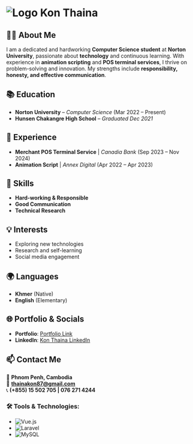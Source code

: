 # ![Logo](https://example.com/your-logo.png) Kon Thaina

## 👨‍💻 About Me
I am a dedicated and hardworking **Computer Science student** at **Norton University**, passionate about **technology** and continuous learning. With experience in **animation scripting** and **POS terminal services**, I thrive on problem-solving and innovation. My strengths include **responsibility, honesty, and effective communication**.


## 📚 Education
- **Norton University** – *Computer Science* (Mar 2022 – Present)  
- **Hunsen Chakangre High School** – *Graduated Dec 2021*  


## 💼 Experience
- **Merchant POS Terminal Service** | *Canadia Bank* (Sep 2023 – Nov 2024)  
- **Animation Script** | *Annex Digital* (Apr 2022 – Apr 2023)  


## 🔧 Skills
- **Hard-working & Responsible**  
- **Good Communication**  
- **Technical Research**  


## 💡 Interests
- Exploring new technologies  
- Research and self-learning  
- Social media engagement  


## 🌍 Languages
- **Khmer** (Native)  
- **English** (Elementary)  


## 🌐 Portfolio & Socials
- **Portfolio**: [Portfolio Link](https://portfolio-thaina-tau.vercel.app/)  
- **LinkedIn**: [Kon Thaina LinkedIn](https://www.linkedin.com/in/kon-thaina-5b30922aa/)  


## 📫 Contact Me
📍 **Phnom Penh, Cambodia**  
📧 **thainakon87@gmail.com**  
📞 **(+855) 15 502 705 | 076 271 4244**  


### 🛠️ Tools & Technologies:
- ![Vue.js](https://img.shields.io/badge/Vue.js-4FC08D?logo=vue.js&logoColor=white)
- ![Laravel](https://img.shields.io/badge/Laravel-FF2D20?logo=laravel&logoColor=white)
- ![MySQL](https://img.shields.io/badge/MySQL-4479A1?logo=mysql&logoColor=white)


